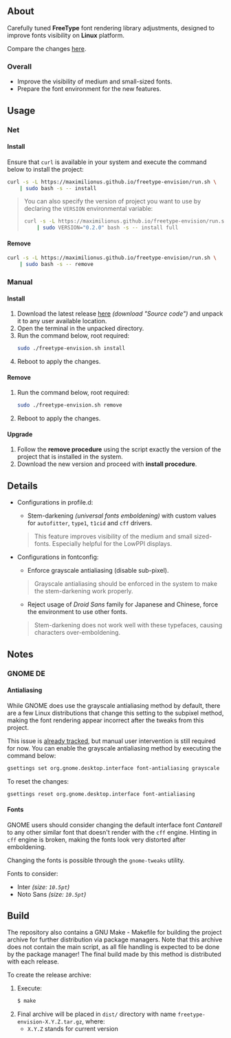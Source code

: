 ## About
Carefully tuned **FreeType** font rendering library adjustments, designed to
improve fonts visibility on **Linux** platform.

Compare the changes
[here](https://github.com/maximilionus/freetype-envision/wiki/Comparison).

### Overall
- Improve the visibility of medium and small-sized fonts.
- Prepare the font environment for the new features.


## Usage
### Net
#### Install
Ensure that `curl` is available in your system and execute the command below to install the project:

```sh
curl -s -L https://maximilionus.github.io/freetype-envision/run.sh \
    | sudo bash -s -- install
```

> You can also specify the version of project you want to use by declaring the
> `VERSION` environmental variable:
> ```sh
> curl -s -L https://maximilionus.github.io/freetype-envision/run.sh \
>     | sudo VERSION="0.2.0" bash -s -- install full
> ```

#### Remove
```sh
curl -s -L https://maximilionus.github.io/freetype-envision/run.sh \
    | sudo bash -s -- remove
```

### Manual
#### Install
1. Download the latest release
   [here](https://github.com/maximilionus/freetype-envision/releases/latest)
   *(download "Source code")* and unpack it to any user available location.
2. Open the terminal in the unpacked directory.
3. Run the command below, root required:
   ```sh
   sudo ./freetype-envision.sh install
   ```
4. Reboot to apply the changes.

#### Remove
1. Run the command below, root required:
   ```sh
   sudo ./freetype-envision.sh remove
   ```
2. Reboot to apply the changes.

#### Upgrade
1. Follow the **remove procedure** using the script exactly the version of the
   project that is installed in the system.
2. Download the new version and proceed with **install procedure**.


## Details
- Configurations in profile.d:
   - Stem-darkening *(universal fonts emboldening)* with custom values for
     `autofitter`, `type1`, `t1cid` and `cff` drivers.
   > This feature improves visibility of the medium and small sized-fonts.
   > Especially helpful for the LowPPI displays.

- Configurations in fontconfig:
   - Enforce grayscale antialiasing (disable sub-pixel).
   > Grayscale antialiasing should be enforced in the system to make the
   > stem-darkening work properly.

   - Reject usage of *Droid Sans* family for Japanese and Chinese, force the
     environment to use other fonts.
   > Stem-darkening does not work well with these typefaces, causing characters
   > over-emboldening.


## Notes
### GNOME DE
#### Antialiasing
While GNOME does use the grayscale antialiasing method by default, there are a
few Linux distributions that change this setting to the subpixel method, making
the font rendering appear incorrect after the tweaks from this project.

This issue is
[already tracked](https://github.com/maximilionus/freetype-envision/issues/7),
but manual user intervention is still required for now. You can enable the
grayscale antialiasing method by executing the command below:

```sh
gsettings set org.gnome.desktop.interface font-antialiasing grayscale
```

To reset the changes:

```sh
gsettings reset org.gnome.desktop.interface font-antialiasing
```

#### Fonts
GNOME users should consider changing the default interface font *Cantarell* to
any other similar font that doesn't render with the `cff` engine. Hinting in
`cff` engine is broken, making the fonts look very distorted after emboldening.

Changing the fonts is possible through the `gnome-tweaks` utility.

Fonts to consider:
- Inter *(size: `10.5pt`)*
- Noto Sans *(size: `10.5pt`)*


## Build
The repository also contains a GNU Make - Makefile for building the project
archive for further distribution via package managers. Note that this archive
does not contain the main script, as all file handling is expected to be done
by the package manager! The final build made by this method is distributed with
each release.

To create the release archive:
1. Execute:
   ```sh
   $ make
   ```
2. Final archive will be placed in `dist/` directory with name
   `freetype-envision-X.Y.Z.tar.gz`, where:
    - `X.Y.Z` stands for current version
